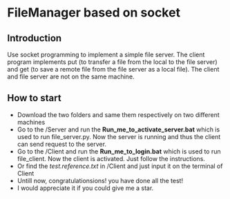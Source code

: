 # FileManager based on socket

## Introduction

Use socket programming to implement a simple file server. The client program implements put (to transfer a file from the local to the file server) and get (to save a remote file from the file server as a local file). The client and file server are not on the same machine.

## How to start

- Download the two folders and same them respectively on two different machines
- Go to the /Server and run the  **Run_me_to_activate_server.bat** which is used to run file_server.py. Now the server is running and thus the client can send request to the server.
- Go to the /Client and run the **Run_me_to_login.bat** which is used to run file_client. Now the client is activated. Just follow the instructions.
- Or find the **test.reference*.txt* in /Client and just input it on the terminal of Client
- Untill now, congratulationsions!  you have done all the test! 
- I would appreciate it if you could  give me a star. 
